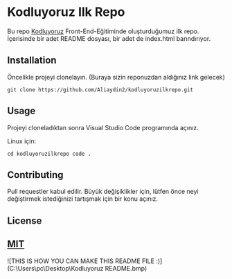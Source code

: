 # Kodluyoruz Ilk Repo

Bu repo [Kodluyoruz](https://kodluyoruz.org/tr/kodluyoruz/) Front-End-Eğitiminde oluşturduğumuz ilk repo. İçerisinde bir adet README dosyası, bir adet de index.html barındırıyor.

## Installation

Öncelikle projeyi clonelayın. (Buraya sizin reponuzdan aldığınız link gelecek)

```git clone https://github.com/Aliaydin2/kodluyoruzilkrepo.git ```

## Usage

Projeyi cloneladıktan sonra Visual Studio Code programında açınız.

Linux için:

`cd kodluyoruzilkrepo code .`

## Contributing

Pull requestler kabul edilir. Büyük değişiklikler için, lütfen önce neyi değiştirmek istediğinizi tartışmak için bir konu açınız.

## License

[MIT](https://choosealicense.com/licenses/mit/)
---

![THIS IS HOW YOU CAN MAKE THIS README FILE :)](C:\Users\pc\Desktop\Kodluyoruz README.bmp)